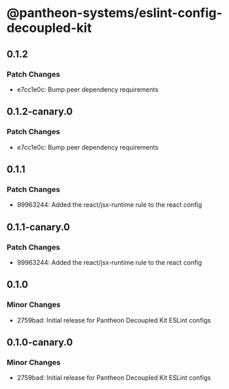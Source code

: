 # @pantheon-systems/eslint-config-decoupled-kit

## 0.1.2

### Patch Changes

- e7cc1e0c: Bump peer dependency requirements

## 0.1.2-canary.0

### Patch Changes

- e7cc1e0c: Bump peer dependency requirements

## 0.1.1

### Patch Changes

- 99963244: Added the react/jsx-runtime rule to the react config

## 0.1.1-canary.0

### Patch Changes

- 99963244: Added the react/jsx-runtime rule to the react config

## 0.1.0

### Minor Changes

- 2759bad: Initial release for Pantheon Decoupled Kit ESLint configs

## 0.1.0-canary.0

### Minor Changes

- 2759bad: Initial release for Pantheon Decoupled Kit ESLint configs

